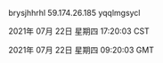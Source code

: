 brysjhhrhl 59.174.26.185 yqqlmgsycl

2021年 07月 22日 星期四 17:20:03 CST

2021年 07月 22日 星期四 09:20:03 GMT
